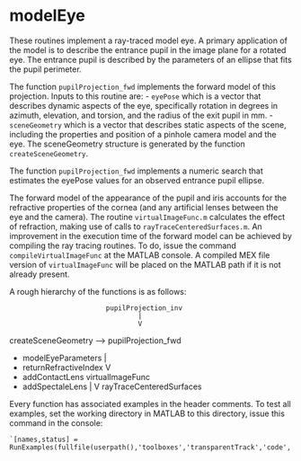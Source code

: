 # modelEye
These routines implement a ray-traced model eye. A primary application of the model is to describe the entrance pupil in the image plane for a rotated eye. The entrance pupil is described by the parameters of an ellipse that fits the pupil perimeter.

The function `pupilProjection_fwd` implements the forward model of this projection. Inputs to this routine are:
	- `eyePose` which is a vector that describes dynamic aspects of the eye, specifically rotation in degrees in azimuth, elevation, and torsion, and the radius of the exit pupil in mm.
	- `sceneGeometry` which is a vector that describes static aspects of the scene, including the properties and position of a pinhole camera model and the eye. The sceneGeometry structure is generated by the function `createSceneGeometry`.

The function `pupilProjection_fwd` implements a numeric search that estimates the eyePose values for an observed entrance pupil ellipse.

The forward model of the appearance of the pupil and iris accounts for the refractive properties of the cornea (and any artificial lenses between the eye and the camera). The routine `virtualImageFunc.m` calculates the effect of refraction, making use of calls to `rayTraceCenteredSurfaces.m`. An improvement in the execution time of the forward model can be achieved by compiling the ray tracing routines. To do, issue the command `compileVirtualImageFunc` at the MATLAB console. A compiled MEX file version of `virtualImageFunc` will be placed on the MATLAB path if it is not already present.

A rough hierarchy of the functions is as follows:

							pupilProjection_inv
							        |
							        V
createSceneGeometry    -->  pupilProjection_fwd
 - modelEyeParameters				|
 - returnRefractiveIndex			V
 - addContactLens      	     virtualImageFunc
 - addSpectaleLens			 	    |
 							 	    V
 						  rayTraceCenteredSurfaces


Every function has associated examples in the header comments. To test all examples, set the working directory in MATLAB to this directory, issue this command in the console:

	`[names,status] = RunExamples(fullfile(userpath(),'toolboxes','transparentTrack','code','modelEye'))`